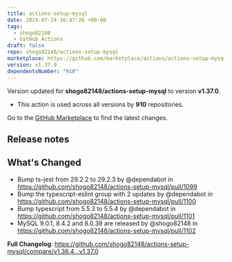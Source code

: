 ```yaml
---
title: actions-setup-mysql
date: 2024-07-24 16:47:26 +00:00
tags:
  - shogo82148
  - GitHub Actions
draft: false
repo: shogo82148/actions-setup-mysql
marketplace: https://github.com/marketplace/actions/actions-setup-mysql
version: v1.37.0
dependentsNumber: "910"
---
```



Version updated for **shogo82148/actions-setup-mysql** to version **v1.37.0**.
- This action is used across all versions by **910** repositories.

Go to the [GitHub Marketplace](https://github.com/marketplace/actions/actions-setup-mysql) to find the latest changes.

## Release notes

## What's Changed
* Bump ts-jest from 29.2.2 to 29.2.3 by @dependabot in https://github.com/shogo82148/actions-setup-mysql/pull/1099
* Bump the typescript-eslint group with 2 updates by @dependabot in https://github.com/shogo82148/actions-setup-mysql/pull/1100
* Bump typescript from 5.5.3 to 5.5.4 by @dependabot in https://github.com/shogo82148/actions-setup-mysql/pull/1101
* MySQL 9.0.1, 8.4.2 and 8.0.39 are released by @shogo82148 in https://github.com/shogo82148/actions-setup-mysql/pull/1102


**Full Changelog**: https://github.com/shogo82148/actions-setup-mysql/compare/v1.36.4...v1.37.0
